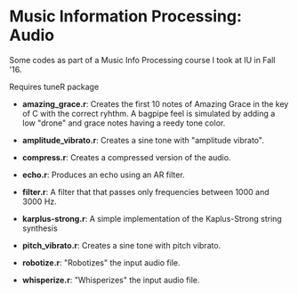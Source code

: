 # Music Information Processing: Audio
Some codes as part of a Music Info Processing course I took at IU in Fall '16.

Requires tuneR package

* __amazing_grace.r__: Creates the first 10 notes of Amazing Grace in the key of C with the correct ryhthm. A bagpipe feel is simulated by adding a low "drone" and grace notes having a reedy tone color.

* __amplitude_vibrato.r__: Creates a sine tone with "amplitude vibrato".

* __compress.r__: Creates a compressed version of the audio.

* __echo.r__: Produces an echo using an AR filter.

* __filter.r__: A filter that that passes only frequencies between 1000 and 3000 Hz.

* __karplus-strong.r__: A simple implementation of the Kaplus-Strong string synthesis 

* __pitch_vibrato.r__: Creates a sine tone with pitch vibrato.

* __robotize.r__: "Robotizes" the input audio file.

* __whisperize.r__: "Whisperizes" the input audio file.
